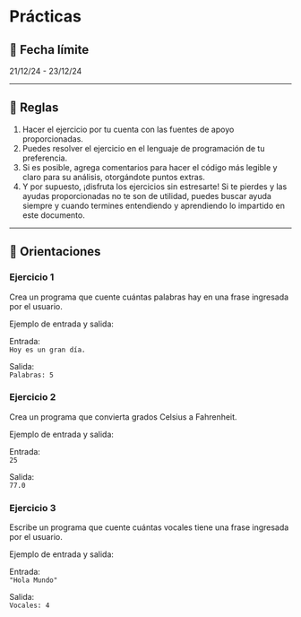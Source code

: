 # Prácticas
## 📅 Fecha límite
21/12/24 - 23/12/24

---

## 📜 Reglas
1. Hacer el ejercicio por tu cuenta con las fuentes de apoyo proporcionadas.
2. Puedes resolver el ejercicio en el lenguaje de programación de tu preferencia.
3. Si es posible, agrega comentarios para hacer el código más legible y claro para su análisis, otorgándote puntos extras.
4. Y por supuesto, ¡disfruta los ejercicios sin estresarte! Si te pierdes y las ayudas proporcionadas no te son de utilidad, puedes buscar ayuda siempre y cuando termines entendiendo y aprendiendo lo impartido en este documento.

---

## 🧩 Orientaciones

### Ejercicio 1
Crea un programa que cuente cuántas palabras hay en una frase ingresada por el usuario.

Ejemplo de entrada y salida:  

Entrada:  
`Hoy es un gran día.`

Salida:  
`Palabras: 5`

### Ejercicio 2
Crea un programa que convierta grados Celsius a Fahrenheit.

Ejemplo de entrada y salida:  

Entrada:   
`25`

Salida:   
`77.0`

### Ejercicio 3
Escribe un programa que cuente cuántas vocales tiene una frase ingresada por el usuario.

Ejemplo de entrada y salida:

Entrada:  
`"Hola Mundo"`

Salida:  
`Vocales: 4`
